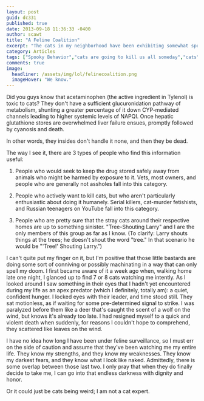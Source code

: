 ```yaml
---
layout: post
guid: dc331
published: true
date: 2013-09-18 11:36:33 -0400
author: scawt
title: "A Feline Coalition"
excerpt: "The cats in my neighborhood have been exhibiting somewhat spooky behavior of late. "
category: Articles
tags: ["Spooky Behavior","cats are going to kill us all someday","cats","Apex Predators","Letters From Scott","That thing about Tylenol is true though","Don't murder any cats","PFFFFT NERD","'Tree!' Shouting Larry"]
comments: true 
image:
  headliner: /assets/img/lol/felinecoalition.png
  imageHover: "We know."
---
```


Did you guys know that acetaminophen (the active ingredient in Tylenol) is toxic to cats? They don't have a sufficient glucuronidation pathway of metabolism, shunting a greater percentage of it down CYP-mediated channels leading to higher systemic levels of NAPQI. Once hepatic glutathione stores are overwhelmed liver failure ensues, promptly followed by cyanosis and death.

In other words, they insides don't handle it none, and then they be dead.

The way I see it, there are 3 types of people who find this information useful:

1.  People who would seek to keep the drug stored safely away from animals who might be harmed by exposure to it. Vets, most owners, and people who are generally not assholes fall into this category.
    
2.  People who actively want to kill cats, but who aren't particularly enthusiastic about doing it humanely. Serial killers, cat-murder fetishists, and Russian teenagers on YouTube fall into this category.
    
3.  People who are pretty sure that the stray cats around their respective homes are up to something sinister. "Tree-Shouting Larry" and I are the only members of this group as far as I know. (To clarify: Larry shouts things at the trees; he doesn't shout the word "tree." In that scenario he would be "'Tree!' Shouting Larry.")
    

I can't quite put my finger on it, but I'm positive that those little bastards are doing some sort of conniving or possibly machinating in a way that can only spell my doom. I first became aware of it a week ago when, walking home late one night, I glanced up to find 7 or 8 cats watching me intently. As I looked around I saw something in their eyes that I hadn't yet encountered during my life as an apex predator (which I definitely, totally am): a quiet, confident hunger. I locked eyes with their leader, and time stood still. They sat motionless, as if waiting for some pre-determined signal to strike. I was paralyzed before them like a deer that's caught the scent of a wolf on the wind, but knows it's already too late. I had resigned myself to a quick and violent death when suddenly, for reasons I couldn't hope to comprehend, they scattered like leaves on the wind.

I have no idea how long I have been under feline surveillance, so I must err on the side of caution and assume that they've been watching me my entire life. They know my strengths, and they know my weaknesses. They know my darkest fears, and they know what I look like naked. Admittedly, there is some overlap between those last two. I only pray that when they do finally decide to take me, I can go into that endless darkness with dignity and honor.

Or it could just be cats being weird; I am not a cat expert.